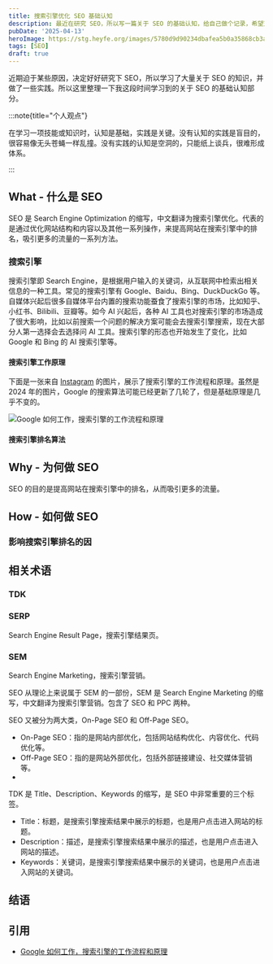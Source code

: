 ```yaml
---
title: 搜索引擎优化 SEO 基础认知
description: 最近在研究 SEO，所以写一篇关于 SEO 的基础认知，给自己做个记录，希望对大家有所帮助。
pubDate: '2025-04-13'
heroImage: https://stg.heyfe.org/images/5780d9d90234dbafea5b0a35868cb3adad2508a2a093d5215b33d550429245ee.png
tags: [SEO]
draft: true
---
```


近期迫于某些原因，决定好好研究下 SEO，所以学习了大量关于 SEO 的知识，并做了一些实践。所以这里整理一下我这段时间学习到的关于 SEO 的基础认知部分。

:::note{title="个人观点"}

在学习一项技能或知识时，认知是基础，实践是关键。没有认知的实践是盲目的，很容易像无头苍蝇一样乱撞。没有实践的认知是空洞的，只能纸上谈兵，很难形成体系。

:::

## What - 什么是 SEO

SEO 是 Search Engine Optimization 的缩写，中文翻译为搜索引擎优化。代表的是通过优化网站结构和内容以及其他一系列操作，来提高网站在搜索引擎中的排名，吸引更多的流量的一系列方法。

### 搜索引擎

搜索引擎即 Search Engine，是根据用户输入的关键词，从互联网中检索出相关信息的一种工具。常见的搜索引擎有 Google、Baidu、Bing、DuckDuckGo 等。自媒体兴起后很多自媒体平台内置的搜索功能蚕食了搜索引擎的市场，比如知乎、小红书、Bilibili、豆瓣等。如今 AI 兴起后，各种 AI 工具也对搜索引擎的市场造成了很大影响，比如以前搜索一个问题的解决方案可能会去搜索引擎搜索，现在大部分人第一选择会去选择问 AI 工具。搜索引擎的形态也开始发生了变化，比如 Google 和 Bing 的 AI 搜索引擎等。

#### 搜索引擎工作原理

下面是一张来自 [Instagram](https://www.instagram.com/xcrinobusinesssolutions/p/C_uhGwNyNil/) 的图片，展示了搜索引擎的工作流程和原理。虽然是 2024 年的图片，Google 的搜索算法可能已经更新了几轮了，但是基础原理是几乎不变的。

![Google 如何工作，搜索引擎的工作流程和原理](https://stg.heyfe.org/images/a6f45c62746153c93505477e26ab150e3b5b4e2632515f47777322bb659bcbbb.jpg)

#### 搜索引擎排名算法

## Why - 为何做 SEO

SEO 的目的是提高网站在搜索引擎中的排名，从而吸引更多的流量。

## How - 如何做 SEO

### 影响搜索引擎排名的因

## 相关术语

### TDK

### SERP

Search Engine Result Page，搜索引擎结果页。

### SEM

Search Engine Marketing，搜索引擎营销。

SEO 从理论上来说属于 SEM 的一部份，SEM 是 Search Engine Marketing 的缩写，中文翻译为搜索引擎营销。包含了 SEO 和 PPC 两种。

SEO 又被分为两大类，On-Page SEO 和 Off-Page SEO。

- On-Page SEO：指的是网站内部优化，包括网站结构优化、内容优化、代码优化等。
- Off-Page SEO：指的是网站外部优化，包括外部链接建设、社交媒体营销等。
-

TDK 是 Title、Description、Keywords 的缩写，是 SEO 中非常重要的三个标签。

- Title：标题，是搜索引擎搜索结果中展示的标题，也是用户点击进入网站的标题。
- Description：描述，是搜索引擎搜索结果中展示的描述，也是用户点击进入网站的描述。
- Keywords：关键词，是搜索引擎搜索结果中展示的关键词，也是用户点击进入网站的关键词。

## 结语

## 引用

- [Google 如何工作，搜索引擎的工作流程和原理](https://developers.google.com/search/docs/fundamentals/how-search-works)
